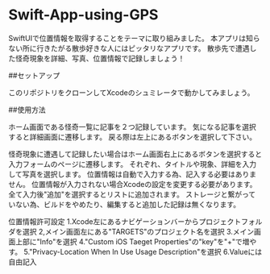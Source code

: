 # Swift-App-using-GPS

SwiftUIで位置情報を取得することをテーマに取り組みました。
本アプリは知らない所に行きたがる散歩好きな人にはピッタリなアプリです。
散歩先で遭遇した怪奇現象を詳細、写真、位置情報で記録しましょう！

##セットアップ

このリポジトリをクローンしてXcodeのシュミレータで動かしてみましょう。

##使用方法

ホーム画面である怪奇一覧に記事を２つ記録しています。
気になる記事を選択すると詳細画面に遷移します。
戻る際は左上にあるボタンを選択して下さい。

怪奇現象に遭遇して記録したい場合はホーム画面右上にあるボタンを選択すると
入力フォームのページに遷移します。
それぞれ、タイトルや現象、詳細を入力して写真を選択します。
位置情報は自動で入力する為、記入する必要はありません。
位置情報が入力されない場合Xcodeの設定を変更する必要があります。
全て入力後"追加"を選択するとリストに追加されます。
ストレージと繋がっていない為、ビルドをやめたり、編集すると追加した記録は無くなります。

位置情報許可設定
1.Xcode左にあるナビゲーションバーからプロジェクトフォルダを選択
2,メイン画面左にある"TARGETS"のプロジェクト名を選択
3.メイン画面上部に"Info"を選択
4."Custom iOS Taeget Properties"の"key"を"+"で増やす。
5."Privacy-Location When In Use Usage Description"を選択
6.Valueには自由記入

